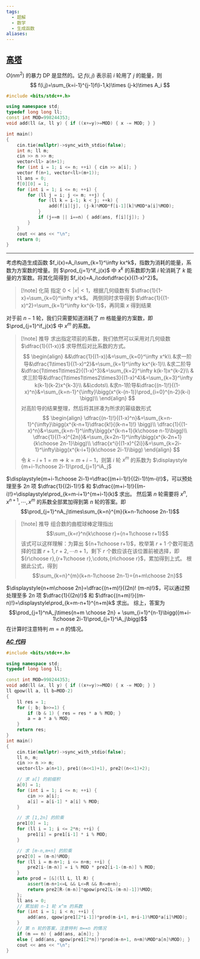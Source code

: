 ```yaml
---
tags:
  - 题解
  - 数学
  - 生成函数
aliases:
---
```

## [高塔](https://www.lanqiao.cn/problems/3530/learning/?page=1&first_category_id=1&name=%E9%AB%98%E5%A1%94)

$O(nm^2)$ 的暴力 DP 是显然的。记 $f(i,j)$ 表示前 $i$ 轮用了 $j$ 的能量，则
$$
f(i,j)=\sum_{k=i-1}^{j-1}f(i-1,k)\times (j-k)\times A_i
$$
```cpp
#include <bits/stdc++.h>

using namespace std;
typedef long long ll;
const int MOD=998244353;
void add(ll &x, ll y) { if ((x+=y)>=MOD) { x -= MOD; } }

int main()
{
	cin.tie(nullptr)->sync_with_stdio(false);
	int n; ll m;
	cin >> n >> m;
	vector<ll> a(n+1);
	for (int i = 1; i <= n; ++i) { cin >> a[i]; }
	vector f(n+1, vector<ll>(m+1));
	ll ans = 0;
	f[0][0] = 1;
	for (int i = 1; i <= n; ++i) {
		for (ll j = i; j <= m; ++j) {
			for (ll k = i-1; k < j; ++k) {
				add(f[i][j], (j-k)%MOD*f[i-1][k]%MOD*a[i]%MOD);
			}
			if (j==m || i==n) { add(ans, f[i][j]); }
		}
	}
	cout << ans << "\n";
	return 0;
}
```

---

考虑构造生成函数 $f_i(x)=A_i\sum_{k=1}^\infty kx^k$，指数为消耗的能量，系数为方案数的增量。则 $\prod_{j=1}^if_j(x)$ 中 $x^k$ 的系数即为第 $i$ 轮消耗了 $k$ 能量的方案数。将其化简得到 $f_i(x)=A_i\cdot\dfrac{x}{(1-x)^2}$。
>[!note] 化简
> 指定 $0<|x|<1$，根据几何级数有 $\dfrac{1}{1-x}=\sum_{k=0}^\infty x^k$。
> 两侧同时求导得到 $\dfrac{1}{(1-x)^2}=\sum_{k=1}^\infty kx^{k-1}$，再同乘 $x$ 得到结果

对于前 $n-1$ 轮，我们只需要知道消耗了 $m$ 格能量的方案数，即 $\prod_{j=1}^if_j(x)$ 中 $x^m$ 的系数。
> [!note] 推导
> 求出指定项前的系数，我们依然可以采用对几何级数 $\dfrac{1}{(1-x)}$ 求导然后对比系数的方式。
> $$
> \begin{align}
> &&\dfrac{1}{(1-x)}&=\sum_{k=0}^\infty x^k\\
> &求一阶导&\dfrac{1\times1}{(1-x)^2}&=\sum_{k=1}^\infty kx^{k-1}\\
> &求二阶导&\dfrac{1\times1\times2}{(1-x)^3}&=\sum_{k=2}^\infty k(k-1)x^{k-2}\\
> &求三阶导&\dfrac{1\times1\times2\times3}{(1-x)^4}&=\sum_{k=3}^\infty k(k-1)(k-2)x^{k-3}\\
> &&\cdots\\
> &求n-1阶导&\dfrac{(n-1)!}{(1-x)^n}&=\sum_{k=n-1}^{\infty}\bigg(x^{k-(n-1)}\prod_{i=0}^{n-2}(k-i) \bigg)\\
> \end{align}
> $$
> 对高阶导的结果整理，然后将其拼凑为所求的幂级数形式
> $$
> \begin{align}
> \dfrac{(n-1)!}{(1-x)^n}&=\sum_{k=n-1}^{\infty}\bigg(x^{k-n+1}\dfrac{k!}{(k-n+1)!} \bigg)\\
> \dfrac{1}{(1-x)^n}&=\sum_{k=n-1}^\infty\bigg(x^{k-n+1}{k\choose n-1}\bigg)\\
> \dfrac{1}{(1-x)^{2n}}&=\sum_{k=2n-1}^\infty\bigg(x^{k-2n+1}{k\choose 2n-1}\bigg)\\
> \dfrac{x^i}{(1-x)^{2i}}&=\sum_{k=2i-1}^\infty\bigg(x^{k-i+1}{k\choose 2i-1}\bigg)
> \end{align}
> $$
> 令 $k-i+1=m\Rightarrow k=m+i-1$，则第 $i$ 轮 $x^m$ 的系数为 $\displaystyle {m+i-1\choose 2i-1}\prod_{j=1}^iA_j$

$\displaystyle{m+i-1\choose 2i-1}=\dfrac{(m+i-1)!}{(2i-1)!(m-i)!}$，可以预处理至多 $2n$ 项 $\dfrac{1}{(2i-1)!}$ 和 $\dfrac{(m+i-1)!}{(m-i)!}=\displaystyle\prod_{k=m-i+1}^{m+i-1}(k)$ 求出。
然后第 $n$ 轮需要将 $x^{n},x^{n+1},\cdots,x^m$ 的系数全部累加得到第 $n$ 轮的答案。即 $$\prod_{j=1}^nA_j\times\sum_{k=n}^{m}{k+n-1\choose 2n-1}$$
> [!note] 推导
> 组合数的曲棍球棒定理指出 $$\sum_{k=r}^n{k\choose r}={n+1\choose r+1}$$
> 该式可以这样理解：为算出 ${n+1\choose r+1}$，枚举第 $r+1$ 个数可能选择的位置 $r+1,r+2,\cdots n+1$，剩下 $r$ 个数应该在该位置前被选择，即 ${r\choose r},{r+1\choose r},\cdots,{n\choose r}$，累加得到上式。
> 根据此公式，得到 $$\sum_{k=n}^{m}{k+n-1\choose 2n-1}={n+m\choose 2n}$$

$\displaystyle{n+m\choose 2n}=\dfrac{(n+m)!}{(2n)! (m-n)!}$，可以通过预处理至多 $2n$ 项 $\dfrac{1}{(2n)!}$ 和 $\dfrac{(n+m)!}{(m-n)!}=\displaystyle\prod_{k=m-n+1}^{n+m}k$ 求出。
综上，答案为 $$\prod_{j=1}^nA_j\times{n+m \choose 2n} + \sum_{i=1}^{n-1}\bigg({m+i-1\choose 2i-1}\prod_{j=1}^iA_j\bigg)$$
在计算时注意特判 $m=n$ 的情况。

[***AC 代码***](https://www.lanqiao.cn/problems/3530/submissions/67d4f731d066087cb971a88d/)

```cpp
#include <bits/stdc++.h>

using namespace std;
typedef long long ll;

const int MOD=998244353;
void add(ll &x, ll y) { if ((x+=y)>=MOD) { x -= MOD; } }
ll qpow(ll a, ll b=MOD-2)
{
    ll res = 1;
    for (; b; b>>=1) {
        if (b & 1) { res = res * a % MOD; }
        a = a * a % MOD;
    }
    return res;
}
int main()
{
    cin.tie(nullptr)->sync_with_stdio(false);
    ll n, m;
    cin >> n >> m;
    vector<ll> a(n+1), pre1((n<<1)+1), pre2((n<<1)+2);

    // 求 a[] 的前缀积
    a[0] = 1;
    for (int i = 1; i <= n; ++i) {
        cin >> a[i];
        a[i] = a[i-1] * a[i] % MOD;
    }

    // 求 [1,2n] 的阶乘
    pre1[0] = 1;
    for (ll i = 1; i <= 2*n; ++i) {
        pre1[i] = pre1[i-1] * i % MOD;
    }

    // 求 [m-n,m+n] 的阶乘
    pre2[0] = (m-n)%MOD;
    for (ll i = m-n+1; i <= n+m; ++i) {
        pre2[i-(m-n)] = i % MOD * pre2[i-1-(m-n)] % MOD;
    }
    auto prod = [&](ll L, ll R) {
        assert(m-n+1<=L && L<=R && R<=m+n);
        return pre2[R-(m-n)]*qpow(pre2[L-(m-n)-1])%MOD;
    };
    ll ans = 0;
    // 累加前 n-1 轮 x^m 的系数
    for (int i = 1; i < n; ++i) {
        add(ans, qpow(pre1[2*i-1])*prod(m-i+1, m+i-1)%MOD*a[i]%MOD);
    }
    // 第 n 轮的答案，注意特判 m==n 的情况
    if (m == n) { add(ans, a[n]); }
    else { add(ans, qpow(pre1[2*n])*prod(m-n+1, n+m)%MOD*a[n]%MOD); }
    cout << ans << "\n";
}
```
